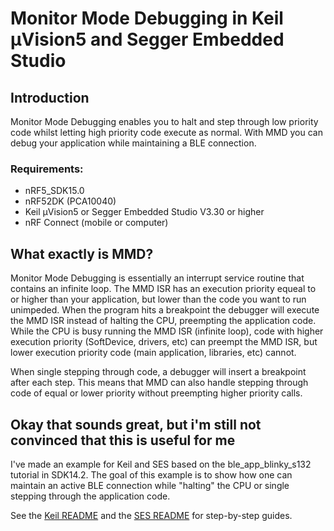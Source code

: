 # Monitor Mode Debugging in Keil µVision5 and Segger Embedded Studio

## Introduction

Monitor Mode Debugging enables you to halt and step through low priority code whilst letting high priority code execute as normal. With MMD you can debug your application while maintaining a BLE connection.

### Requirements:

* nRF5_SDK15.0
* nRF52DK (PCA10040)
* Keil µVision5 or Segger Embedded Studio V3.30 or higher
* nRF Connect (mobile or computer)

## What exactly is MMD?

Monitor Mode Debugging is essentially an interrupt service routine that contains an infinite loop. The MMD ISR has an execution priority equeal to or higher than your application, but lower than the code you want to run unimpeded. When the program hits a breakpoint the debugger will execute the MMD ISR instead of halting the CPU, preempting the application code. While the CPU is busy running the MMD ISR (infinite loop), code with higher execution priority (SoftDevice, drivers, etc) can preempt the MMD ISR, but lower execution priority code (main application, libraries, etc) cannot.

When single stepping through code, a debugger will insert a breakpoint after each step. This means that MMD can also handle stepping through code of equal or lower priority without preempting higher priority calls. 


## Okay that sounds great, but i'm still not convinced that this is useful for me

I've made an example for Keil and SES based on the ble_app_blinky_s132 tutorial in SDK14.2. The goal of this example is to show how one can maintain an active BLE connection while "halting" the CPU or single stepping through the application code.

See the [Keil README](pca10040/s132/arm5_no_packs/README.md) and the [SES README](pca10040/s132/ses/README.md) for step-by-step guides. 

